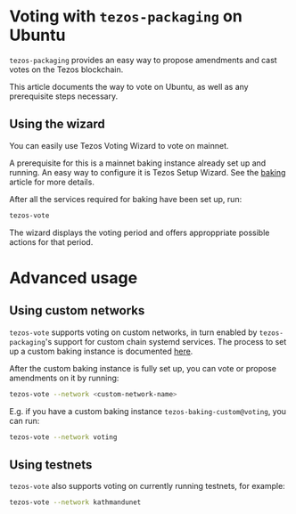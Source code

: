 <!--
   - SPDX-FileCopyrightText: 2022 Oxhead Alpha
   - SPDX-License-Identifier: LicenseRef-MIT-OA
   -->

# Voting with `tezos-packaging` on Ubuntu

`tezos-packaging` provides an easy way to propose amendments and cast votes on the Tezos blockchain.

This article documents the way to vote on Ubuntu, as well as any prerequisite steps necessary.

## Using the wizard

You can easily use Tezos Voting Wizard to vote on mainnet.

A prerequisite for this is a mainnet baking instance already set up and running. An easy way to configure
it is Tezos Setup Wizard. See the [baking](./baking.md#prerequisites) article for more details.

After all the services required for baking have been set up, run:

```bash
tezos-vote
```

The wizard displays the voting period and offers approppriate possible actions for that period.

# Advanced usage

## Using custom networks

`tezos-vote` supports voting on custom networks, in turn enabled by `tezos-packaging`'s
support for custom chain systemd services. The process to set up a custom baking instance is
documented [here](./baking.md#using-a-custom-chain).

After the custom baking instance is fully set up, you can vote or propose amendments on it by running:

```bash
tezos-vote --network <custom-network-name>
```

E.g. if you have a custom baking instance `tezos-baking-custom@voting`, you can run:

```bash
tezos-vote --network voting
```

## Using testnets

`tezos-vote` also supports voting on currently running testnets, for example:

```bash
tezos-vote --network kathmandunet
```

